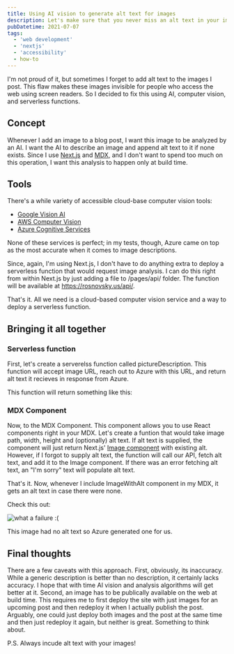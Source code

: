 ```yaml
---
title: Using AI vision to generate alt text for images
description: Let's make sure that you never miss an alt text in your image tags using Azure Computer Vision.
pubDatetime: 2021-07-07
tags:
  - 'web development'
  - 'nextjs'
  - 'accessibility'
  - how-to
---
```


I'm not proud of it, but sometimes I forget to add alt text to the images I post. This flaw makes these images invisible for people who access the web using screen readers. So I decided to fix this using AI, computer vision, and serverless functions.

## Concept

Whenever I add an image to a blog post, I want this image to be analyzed by an AI. I want the AI to describe an image and append alt text to it if none exists. Since I use [Next.js](https://nextjs.org/) and [MDX](https://mdxjs.com/), and I don't want to spend too much on this operation, I want this analysis to happen only at build time.

## Tools

There's a while variety of accessible cloud-base computer vision tools:

- [Google Vision AI](https://cloud.google.com/vision/)
- [AWS Computer Vision](https://aws.amazon.com/computer-vision/)
- [Azure Cognitive Services](https://azure.microsoft.com/en-us/services/cognitive-services/computer-vision/)

None of these services is perfect; in my tests, though, Azure came on top as the most accurate when it comes to image descriptions.

Since, again, I'm using Next.js, I don't have to do anything extra to deploy a serverless function that would request image analysis. I can do this right from within Next.js by just adding a file to /pages/api/ folder. The function will be available at https://rosnovsky.us/api/.

That's it. All we need is a cloud-based computer vision service and a way to deploy a serverless function.

## Bringing it all together

### Serverless function

First, let's create a serverelss function called pictureDescription. This function will accept image URL, reach out to Azure with this URL, and return alt text it recieves in response from Azure.

This function will return something like this:

### MDX Component

Now, to the MDX Component. This component allows you to use React components right in your MDX. Let's create a funtion that would take image path, width, height and (optionally) alt text. If alt text is supplied, the component will just return Next.js' [Image component](https://nextjs.org/docs/api-reference/next/image) with existing alt. However, if I forgot to supply alt text, the function will call our API, fetch alt text, and add it to the Image component. If there was an error fetching alt text, an "I'm sorry" text will populate alt text.

That's it. Now, whenever I include ImageWithAlt component in my MDX, it gets an alt text in case there were none.

Check this out:

<img
  src="/blog/posts/alt-text/1661cf98394e1a5dacfc6b00cdd70e9e25ca9b0e-1134x2016.avif"
  alt="what a failure :("
  placeholder="blurred"
/>

This image had no alt text so Azure generated one for us.

## Final thoughts

There are a few caveats with this approach. First, obviously, its inaccuracy. While a generic description is better than no description, it certainly lacks accuracy. I hope that with time AI vision and analysis algorithms will get better at it. Second, an image has to be publically available on the web at build time. This requires me to first deploy the site with just images for an upcoming post and then redeploy it when I actually publish the post. Arguably, one could just deploy both images and the post at the same time and then just redeploy it again, but neither is great. Something to think about.

P.S. Always incude alt text with your images!
